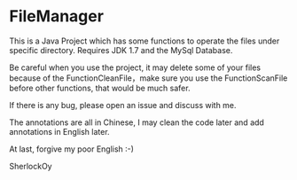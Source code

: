 FileManager
===========
This is a Java Project which has some functions to operate the files under specific directory. Requires JDK 1.7 and the MySql Database.

Be careful when you use the project, it may delete some of your files because of the FunctionCleanFile，make sure you use the FunctionScanFile before other functions, that would be much safer. 

If there is any bug, please open an issue and discuss with me.

The annotations are all in Chinese, I may clean the code later and add annotations in English later.

At last, forgive my poor English :-)

SherlockOy

